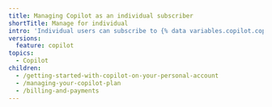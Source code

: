 ```yaml
---
title: Managing Copilot as an individual subscriber
shortTitle: Manage for individual
intro: 'Individual users can subscribe to {% data variables.copilot.copilot_pro_short %}, {% data variables.copilot.copilot_pro_plus_short %}, or {% data variables.copilot.copilot_free_short %} for personal use.'
versions:
  feature: copilot
topics:
  - Copilot
children:
  - /getting-started-with-copilot-on-your-personal-account
  - /managing-your-copilot-plan
  - /billing-and-payments
---
```

